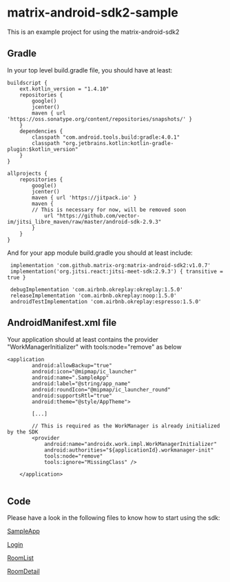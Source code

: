 # matrix-android-sdk2-sample

This is an example project for using the matrix-android-sdk2


## Gradle

In your top level build.gradle file, you should have at least:

```
buildscript {
    ext.kotlin_version = "1.4.10"
    repositories {
        google()
        jcenter()
        maven { url 'https://oss.sonatype.org/content/repositories/snapshots/' }
    }
    dependencies {
        classpath "com.android.tools.build:gradle:4.0.1"
        classpath "org.jetbrains.kotlin:kotlin-gradle-plugin:$kotlin_version"
    }
}

allprojects {
    repositories {
        google()
        jcenter()
        maven { url 'https://jitpack.io' }
        maven {
        // This is necessary for now, will be removed soon
            url "https://github.com/vector-im/jitsi_libre_maven/raw/master/android-sdk-2.9.3"
        }
    }
}
```

And for your app module build.gradle you should at least include:

```
 implementation 'com.github.matrix-org:matrix-android-sdk2:v1.0.7'
 implementation('org.jitsi.react:jitsi-meet-sdk:2.9.3') { transitive = true }

 debugImplementation 'com.airbnb.okreplay:okreplay:1.5.0'
 releaseImplementation 'com.airbnb.okreplay:noop:1.5.0'
 androidTestImplementation 'com.airbnb.okreplay:espresso:1.5.0'
```

## AndroidManifest.xml file

Your application should at least contains the provider "WorkManagerInitializer" with tools:node="remove" as below

```
<application
        android:allowBackup="true"
        android:icon="@mipmap/ic_launcher"
        android:name=".SampleApp"
        android:label="@string/app_name"
        android:roundIcon="@mipmap/ic_launcher_round"
        android:supportsRtl="true"
        android:theme="@style/AppTheme">
        
        [...]

        // This is required as the WorkManager is already initialized by the SDK
        <provider
            android:name="androidx.work.impl.WorkManagerInitializer"
            android:authorities="${applicationId}.workmanager-init"
            tools:node="remove"
            tools:ignore="MissingClass" />

    </application>
    
```

## Code

Please have a look in the following files to know how to start using the sdk: 

[SampleApp](app/src/main/java/org/matrix/android/sdk/sample/SampleApp.kt)

[Login](/app/src/main/java/org/matrix/android/sdk/sample/ui/SimpleLoginFragment.kt)

[RoomList](/app/src/main/java/org/matrix/android/sdk/sample/ui/RoomListFragment.kt)

[RoomDetail](/app/src/main/java/org/matrix/android/sdk/sample/ui/RoomDetailFragment.kt)

